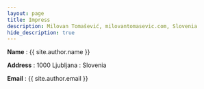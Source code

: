 ```yaml
---
layout: page
title: Impress
description: Milovan Tomašević, milovantomasevic.com, Slovenia
hide_description: true
---
```



 **Name**
: {{ site.author.name }}

 **Address**
: 1000 Ljubljana
: Slovenia

 **Email**
: {{ site.author.email }}
